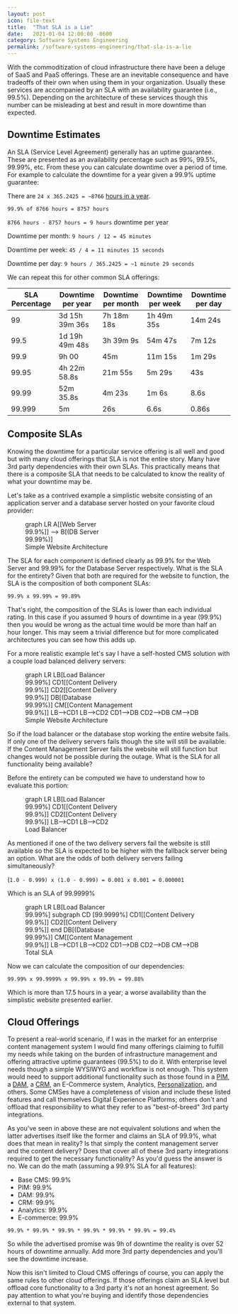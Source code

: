 ```yaml
---
layout: post
icon: file-text
title:  "That SLA is a Lie"
date:   2021-01-04 12:00:00 -0600
category: Software Systems Engineering
permalink: /software-systems-engineering/that-sla-is-a-lie
---
```


With the commoditization of cloud infrastructure there have been a deluge of SaaS and PaaS offerings.
These are an inevitable consequence and have tradeoffs of their own when using them in your organization.
Usually these services are accompanied by an SLA with an availability guarantee (i.e., 99.5%). Depending
on the architecture of these services though this number can be misleading at best and result in
more downtime than expected.

## Downtime Estimates

An SLA (Service Level Agreement) generally has an uptime guarantee. These are presented as an availability percentage
such as 99%, 99.5%, 99.99%, etc. From these you can calculate downtime over a period of time. For example to calculate
the downtime for a year given a 99.9% uptime guarantee:

There are `24 x 365.2425 = ~8766` [hours in a year](https://en.wikipedia.org/wiki/Year).

`99.9% of 8766 hours = 8757 hours`

`8766 hours - 8757 hours = 9 hours` downtime per year

Downtime per month: `9 hours / 12 = 45 minutes`

Downtime per week: `45 / 4 = 11 minutes 15 seconds`

Downtime per day: `9 hours / 365.2425 = ~1 minute 29 seconds`

We can repeat this for other common SLA offerings:

| SLA Percentage | Downtime per year | Downtime per month | Downtime per week     | Downtime per day     |
|----------------|-------------------|--------------------|-----------------------|----------------------|
| 99             | 3d 15h 39m 36s    | 7h 18m 18s         | 1h 49m 35s            | 14m 24s              |
| 99.5           | 1d 19h 49m 48s    | 3h 39m 9s          | 54m 47s               |  7m 12s              |
| 99.9           | 9h 00             | 45m                | 11m 15s               | 1m 29s               |
| 99.95          | 4h 22m 58.8s      | 21m 55s            | 5m 29s                | 43s                  |
| 99.99          | 52m 35.8s         |  4m 23s            | 1m 6s                 | 8.6s                 |
| 99.999         | 5m                | 26s                | 6.6s                  | 0.86s                |

## Composite SLAs

Knowing the downtime for a particular service offering is all well and good but with many cloud offerings
that SLA is not the entire story. Many have 3rd party dependencies with their own SLAs. This practically means
that there is a composite SLA that needs to be calculated to know the reality of what your downtime may be.

Let's take as a contrived example a simplistic website consisting of an application server and a database server hosted
on your favorite cloud provider:

<figure>
  <div class="mermaid">
  graph LR
      A[[Web Server<br>99.9%]] --> B[(DB Server<br>99.99%)]
  </div>
  <figcaption>Simple Website Architecture</figcaption>
</figure>

The SLA for each component is defined clearly as 99.9% for the Web Server and 99.99% for the Database Server respectively. What is the SLA for the entirety? Given that both are required for the website to function, the
SLA is the composition of both component SLAs:

`99.9% x 99.99% = 99.89%`

That's right, the composition of the SLAs is lower than each individual rating. In this case if you assumed 9 hours of
downtime in a year (99.9%) then you would be wrong as the actual time would be more than half an hour longer. This may
seem a trivial difference but for more complicated architectures you can see how this adds up.

For a more realistic example let's say I have a self-hosted CMS solution with a couple load balanced delivery servers:

<figure>
  <div class="mermaid">
  graph LR
      LB[Load Balancer<br>99.99%]
      CD1[[Content Delivery<br>99.9%]]
      CD2[[Content Delivery<br>99.9%]]
      DB[(Database<br>99.99%)]
      CM[[Content Management<br>99.9%]]
      LB-->CD1
      LB-->CD2
      CD1-->DB
      CD2-->DB
      CM-->DB
  </div>
  <figcaption>Simple Website Architecture</figcaption>
</figure>

So if the load balancer or the database stop working the entire website fails. If only one of the delivery servers
fails though the site will still be available. If the Content Management Server fails the website will still function
but changes would not be possible during the outage. What is the SLA for all functionality being available?

Before the entirety can be computed we have to understand how to evaluate this portion:

<figure>
  <div class="mermaid">
  graph LR
      LB[Load Balancer<br>99.99%]
      CD1[[Content Delivery<br>99.9%]]
      CD2[[Content Delivery<br>99.9%]]
      LB-->CD1
      LB-->CD2
  </div>
  <figcaption>Load Balancer</figcaption>
</figure>

As mentioned if one of the two delivery servers fail the website is still available so the SLA is expected to be higher
with the fallback server being an option. What are the odds of both delivery servers failing simultaneously?

(`1.0 - 0.999) x (1.0 - 0.999) = 0.001 x 0.001 = 0.000001`

Which is an SLA of 99.9999%

<figure>
  <div class="mermaid">
  graph LR
      LB[Load Balancer<br>99.99%]
      subgraph CD [99.9999%]
      CD1[[Content Delivery<br>99.9%]]
      CD2[[Content Delivery<br>99.9%]]
      end
      DB[(Database<br>99.99%)]
      CM[[Content Management<br>99.9%]]
      LB-->CD1
      LB-->CD2
      CD1-->DB
      CD2-->DB
      CM-->DB
  </div>
  <figcaption>Total SLA</figcaption>
</figure>

Now we can calculate the composition of our dependencies:

`99.99% x 99.9999% x 99.99% x 99.9% = 99.88%`

Which is more than 17.5 hours in a year; a worse availability than the simplistic website presented earlier.

## Cloud Offerings

To present a real-world scenario, if I was in the market for an enterprise content management system I would find many
offerings claiming to fulfill my needs while taking on the burden of infrastructure management and
offering attractive uptime guarantees (99.5%) to do it. With enterprise level needs though a simple WYSIWYG and workflow is not enough. This system would need to support additional functionality such as those found in a [PIM](https://en.wikipedia.org/wiki/Product_information_management),
a [DAM](https://en.wikipedia.org/wiki/Digital_asset_management), a [CRM](https://en.wikipedia.org/wiki/Customer_relationship_management), an E-Commerce system, Analytics, [Personalization](https://en.wikipedia.org/wiki/Personalization#Web_pages), and others. Some CMSes have a completeness of vision and include these listed features
and call themselves Digital Experience Platforms; others don't and offload that responsibility to what they
refer to as "best-of-breed" 3rd party integrations.

As you've seen in above these are not equivalent solutions and when the latter advertises itself
like the former and claims an SLA of 99.9%, what does that mean in reality? Is that simply the content
management server and the content delivery? Does that cover all of these 3rd party integrations required
to get the necessary functionality? As you'd guess the answer is no. We can do the math (assuming
a 99.9% SLA for all features):

- Base CMS: 99.9%
- PIM: 99.9%
- DAM: 99.9%
- CRM: 99.9%
- Analytics: 99.9%
- E-commerce: 99.9%

`99.9% * 99.9% * 99.9% * 99.9% * 99.9% * 99.9% = 99.4%`

So while the advertised promise was 9h of downtime the reality is over 52 hours of downtime annually.
Add more 3rd party dependencies and you'll see the downtime increase.

Now this isn't limited to Cloud CMS offerings of course, you can apply the same rules to other cloud offerings.
If those offerings claim an SLA level but offload core functionality to a 3rd party it's not an honest agreement.
So pay attention to what you're buying and identify those dependencies external to that system.
